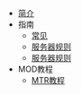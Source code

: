 * [简介](/)
* 指南
  * [常见](/guide)
  * [服务器规则](指南/服务器规则)
  * [服务器规则](指南/权限组)
* MOD教程
  * [MTR教程](MOD/MTRtutorial)